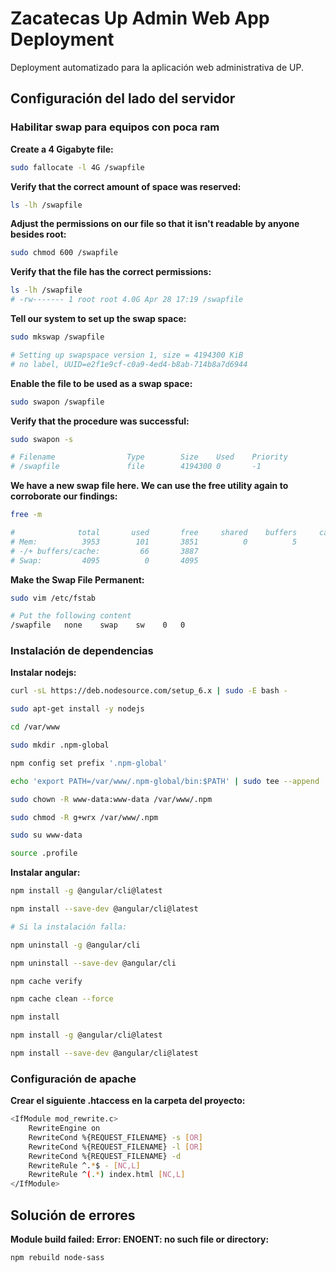 # Zacatecas Up Admin Web App Deployment

Deployment automatizado para la aplicación web administrativa de UP.

## Configuración del lado del servidor

### Habilitar swap para equipos con poca ram

**Create a 4 Gigabyte file:**

```bash
sudo fallocate -l 4G /swapfile
```

**Verify that the correct amount of space was reserved:**

```bash
ls -lh /swapfile
```

**Adjust the permissions on our file so that it isn't readable by anyone besides root:**

```bash
sudo chmod 600 /swapfile
```

**Verify that the file has the correct permissions:**

```bash
ls -lh /swapfile
# -rw------- 1 root root 4.0G Apr 28 17:19 /swapfile
```

**Tell our system to set up the swap space:**

```bash
sudo mkswap /swapfile

# Setting up swapspace version 1, size = 4194300 KiB
# no label, UUID=e2f1e9cf-c0a9-4ed4-b8ab-714b8a7d6944
```

**Enable the file to be used as a swap space:**

```bash
sudo swapon /swapfile
```

**Verify that the procedure was successful:**

```bash
sudo swapon -s

# Filename                Type        Size    Used    Priority
# /swapfile               file        4194300 0       -1
```

**We have a new swap file here. We can use the free utility again to corroborate our findings:**

```bash
free -m

#              total       used       free     shared    buffers     cached
# Mem:          3953        101       3851          0          5         30
# -/+ buffers/cache:         66       3887
# Swap:         4095          0       4095
```

**Make the Swap File Permanent:**

```bash
sudo vim /etc/fstab

# Put the following content
/swapfile   none    swap    sw    0   0
```

### Instalación de dependencias

**Instalar nodejs:**

```bash
curl -sL https://deb.nodesource.com/setup_6.x | sudo -E bash -

sudo apt-get install -y nodejs

cd /var/www

sudo mkdir .npm-global

npm config set prefix '.npm-global'

echo 'export PATH=/var/www/.npm-global/bin:$PATH' | sudo tee --append .profile > /dev/null

sudo chown -R www-data:www-data /var/www/.npm

sudo chmod -R g+wrx /var/www/.npm

sudo su www-data

source .profile
```


**Instalar angular:**

```bash
npm install -g @angular/cli@latest

npm install --save-dev @angular/cli@latest

# Si la instalación falla:

npm uninstall -g @angular/cli

npm uninstall --save-dev @angular/cli

npm cache verify

npm cache clean --force

npm install

npm install -g @angular/cli@latest

npm install --save-dev @angular/cli@latest
```

### Configuración de apache

**Crear el siguiente .htaccess en la carpeta del proyecto:**

```bash
<IfModule mod_rewrite.c>
    RewriteEngine on
    RewriteCond %{REQUEST_FILENAME} -s [OR]
    RewriteCond %{REQUEST_FILENAME} -l [OR]
    RewriteCond %{REQUEST_FILENAME} -d
    RewriteRule ^.*$ - [NC,L]
    RewriteRule ^(.*) index.html [NC,L]
</IfModule>
```

## Solución de errores

**Module build failed: Error: ENOENT: no such file or directory:**

```bash
npm rebuild node-sass
```